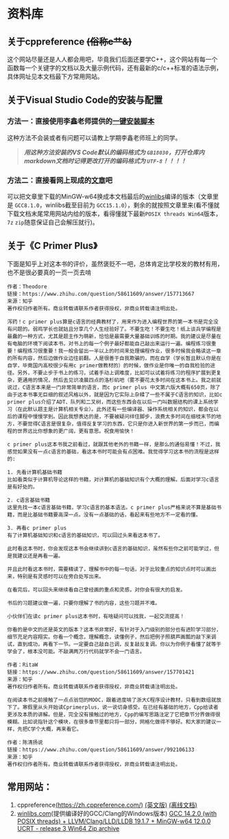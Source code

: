 # 资料库

## 关于cppreference ~~(俗称c艹&)~~

这个网站尽量还是人人都会用吧，毕竟我们后面还要学C++，这个网站有每一个函数每一个关键字的文档以及大量示例代码，还有最新的c/c++标准的语法示例，具体网址见本文档最下方常用网站。

## 关于Visual Studio Code的安装与配置

### 方法一：直接使用李鑫老师提供的[一键安装脚本](https://pan.nuaa.edu.cn/share/94f25b107a457f0ca0b1d7a8cd)

这种方法不会装或者有问题可以请教上学期李鑫老师班上的同学。

> ***用这种方法安装的VS Code默认的编码格式为 `GB18030`，打开仓库内markdown文档时记得更改打开的编码格式为 `UTF-8`！！！！***

### 方法二：直接看网上现成的[文章](https://www.cnblogs.com/roger-yu/p/15348275.html)吧

可以把文章里下载的MinGW-w64换成本文档最后的[winlibs](https://winlibs.com/)编译的版本（文章里是 `GCC8.1.0`，winlibs截至目前为 `GCC15.1.0`），剩余的就按照文章里来(看不懂就下载文档末尾常用网站内给的版本，看得懂就下最新`POSIX threads Win64`版本，`7z` `zip`随意保证自己会解压就行)。

## 关于《C Primer Plus》

下面是知乎上对这本书的评价，虽然褒贬不一吧，总体肯定比学校发的教材有用，也不是很必要真的一页一页去啃

```
作者：Theodore
链接：https://www.zhihu.com/question/58611609/answer/157713667
来源：知乎
著作权归作者所有。商业转载请联系作者获得授权，非商业转载请注明出处。

泻药！c primer plus算是c语言的经典教材了，用来作为进入编程世界的第一本书是完全没有问题的。弱鸡学长也就姑且分享几个人生经验好了。不要生吃！不要生吃！纸上谈兵学编程是最蠢的一种方式，尤其是题主作为萌新，恰恰是最需要大量基础训练的时期。我的建议是尽量在有电脑的环境下阅读本书，对书上的每一个例子最好都能自己敲出来运行一遍。编程练习很重要！编程练习很重要！我一般会留出一半以上的时间来处理编程作业，很多时候我会略读这一章的所有内容，然后边做作业边往前翻。人是很善于自我欺骗的，而在自学（学长暂且默认你是在自学，毕竟国内高校很少有用c primer做教材的）的时候，做作业是你唯一的自我检验的途径。另外，不要止步于书上的练习，试着手动上调难度，比如可以试着将练习的程序扩展到更复杂，更通用的情况，然后去见识凌晨四点的洛杉矶吧（雾不要花太多时间在这本书上。我之前就说过，C语言本来是一门非常简单的语言，而c primer plus 中文第六版大概有650页，除了由于这本书事无巨细的叙述风格以外，就是因为它实际上杂糅了一些不属于C语言的知识，比如c primer plus介绍了ADT、队列和二叉树，而这些东西会在以后一门叫数据结构的课上系统学习（在此默认题主是计算机相关专业）。此外还有一些编译器、操作系统相关的知识，都会在以后的课程中慢慢学到。因此我想表达的是，不要被疑问绊住脚步，浪费太多时间在细枝末节的地方，不要觉得C语言是很复杂，值得反复学习的东西，它只是你进入新世界的第一步而已，而编程的世界远比你想象的更广阔，更有意思。祝食用愉快！
```

```
c primer plus这本书我之前看过，就跟其他老外的书籍一样，是那么的通俗易懂！不过，我感觉如果没有一点c语言的基础，看这本书时可能会有点困难。我觉得学习这本书的流程是这样的:

1. 先看计算机基础书籍
比如看类似于计算机导论这样的书籍，对计算机的基础知识有个大概的理解。后面对学习c语言是有好处的。

2. c语言基础书籍
这里先找一本c语言基础书籍，学习c语言的基本语法。c primer plus严格来说不算是基础书籍，而是比基础书籍要高深一点。没有一点基础的话，看起来有些地方不一定看的懂。

3. 再看c primer plus
有了计算机基础知识和c语言的基础知识，可以回过头来看这本书了。

此时看这本书时，你会发现这本书会继续讲到c语言的基础知识，虽然有些你之前可能学过，但是我建议还是再看一遍。

并且此时看这本书时，需要精读了，理解书中的每一句话，对于比较重点的知识点时可以画出来，特别是有灵感时可以在旁白处写出来。

在看完后，可以回头来继续看自己曾经画的重点和灵感，对你会有很大的启发。

书后的习题建议做一遍，只要你理解了书的内容，这些习题并不难。

小伙伴们在读c primer plus这本书时，有啥疑问可以找我，一起交流提高！
```

```
你看的是中文的还是英文的版本？这本书非常好，有针对于入门级别的部分也有进阶学习部分，细节充足内容翔实。你看一个概念，理解概念，读懂例子，然后把例子照葫芦画瓢的敲下来调试，直到成功，再看下一节。一定要自己敲自己调，反复敲反复调。你以为你例子看懂了就等于学会了，根本没可能。不敲满两万行代码就学不会一门语言。

作者：RitaW
链接：https://www.zhihu.com/question/58611609/answer/157701421
来源：知乎
著作权归作者所有。商业转载请联系作者获得授权，非商业转载请注明出处。
```

```
在阅读本书之前接触了一点点翁恺的MOOC，跟着进度啃了浙大C程序设计教材，只看到数组就放下了。寒假里从头开始读Cprimerplus，说一说切身感受。在已经有基础的地方，Cpp给读者更涉及本质的讲解。但是，完全没有接触过的地方，Cpp的编写思路注定了它把章节分界做得很模糊。比如说指针这个模块，在很多章节里都只将一部分，网格化做得不够好。和大家的建议一样，先把C学个大概，再来看它。

作者：陈清扬说
链接：https://www.zhihu.com/question/58611609/answer/992106133
来源：知乎
著作权归作者所有。商业转载请联系作者获得授权，非商业转载请注明出处。
```

## 常用网站：

1. cppreference[(https://zh.cppreference.com/)](https://zh.cppreference.com/) [(英文版)](https://en.cppreference.com/) [(离线文档)](https://github.com/myfreeer/cppreference2mshelp/releases/download/2024.09/cppreference-zh-20240915.chm)
2. [winlibs.com](https://winlibs.com/)(提供编译好的GCC/Clang的Windows版本)
   [GCC 14.2.0 (with POSIX threads) + LLVM/Clang/LLD/LLDB 19.1.7 + MinGW-w64 12.0.0 UCRT - release 3  Win64 Zip archive](https://github.com/brechtsanders/winlibs_mingw/releases/download/14.2.0posix-12.0.0-ucrt-r3/winlibs-x86_64-posix-seh-gcc-14.2.0-llvm-19.1.7-mingw-w64ucrt-12.0.0-r3.zip)

